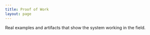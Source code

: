 ```yaml
---
title: Proof of Work
layout: page
---
```


Real examples and artifacts that show the system working in the field.

